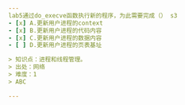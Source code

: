 ```yaml
---
lab5通过do_execve函数执行新的程序，为此需要完成（） s3
- [x] A.更新用户进程的context
- [x] B.更新用户进程的代码内容
- [x] C.更新用户进程的数据内容
- [ ] D.更新用户进程的页表基址

> 知识点：进程和线程管理。
> 出处：网络
> 难度：1
> ABC

---
```

